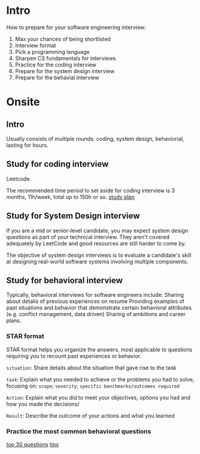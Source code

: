 # Intro

How to prepare for your software engineering interview:

1. Max your chances of being shortlisted
2. Interview format
3. Pick a programming language
4. Sharpen CS fundamentals for interviews
5. Practice for the coding interview
6. Prepare for the system design interview
7. Prepare for the behavial interview

# Onsite

## Intro

Usually consists of multiple rounds: coding, system design, behaviorial, lasting for hours.

## Study for coding interview

Leetcode.

The recommended time period to set aside for coding interview is 3 months, 11h/week, total up to 150h or so. [study plan](https://www.techinterviewhandbook.org/coding-interview-study-plan/)

## Study for System Design interview

If you are a mid or senior-level candidate, you may expect system design questions as part of your technical interview. They aren't covered adequately by LeetCode and good resources are still harder to come by.

The objective of system design interviews is to evaluate a candidate's skill at designing real-world software systems involving multiple components.

## Study for behavioral interview

Typically, behavioral interviews for software engineers include: Sharing about details of previous experiences on resume Providing examples of past situations and behavior that demonstrate certain behavioral attributes (e.g. conflict management, data driven) Sharing of ambitions and career plans.

### STAR format

STAR format helps you organize the answers, most applicable to questions requiring you to recount past experiences or behavior.

`situation`: Share details about the situation that gave rise to the task

`task`: Explain what you needed to achieve or the problems you had to solve, focusing on:
`scope`; `severity`; `specific benchmarks/outcomes required`

`Action`: Explain what you did to meet your objectives, options you had and how you made the decisions/

`Result`: Describe the outcome of your actions and what you learned

### Practice the most common behavioral questions

[top 30 questions](https://www.techinterviewhandbook.org/behavioral-interview-questions/)
[tips](https://www.techinterviewhandbook.org/behavioral-interview/)
